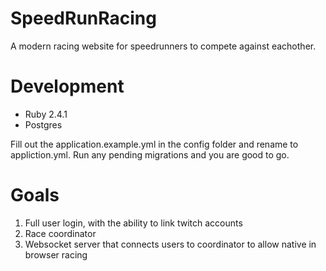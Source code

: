 # SpeedRunRacing

A modern racing website for speedrunners to compete against eachother.

# Development

- Ruby 2.4.1
- Postgres

Fill out the application.example.yml in the config folder and rename
to appliction.yml.  Run any pending migrations and you are good to go.

# Goals

1. Full user login, with the ability to link twitch accounts
2. Race coordinator
3. Websocket server that connects users to coordinator to allow native
in browser racing
